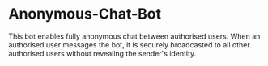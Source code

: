 # Anonymous-Chat-Bot
This bot enables fully anonymous chat between authorised users. When an authorised user messages the bot, it is securely broadcasted to all other authorised users without revealing the sender's identity.
